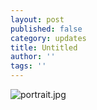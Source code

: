 ```yaml
---
layout: post
published: false
category: updates
title: Untitled
author: ''
tags: ''
---
```

![portrait.jpg]({{site.baseurl}}/assets/portrait.jpg)
